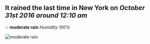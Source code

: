 ## It rained the last time in New York on *October 31st 2016 around 12:10 am*
💧💧  **moderate rain** *Humidity 100%*

![moderate rain](http://openweathermap.org/img/w/10n.png)
